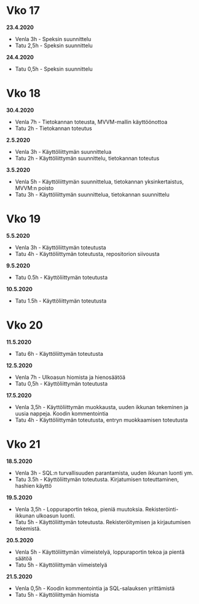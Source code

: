 # Vko 17

**23.4.2020**

* Venla 3h - Speksin suunnittelu  
* Tatu 2,5h - Speksin suunnittelu

**24.4.2020**

* Tatu 0,5h - Speksin suunnittelu

# Vko 18

**30.4.2020**

* Venla 7h - Tietokannan toteusta, MVVM-mallin käyttöönottoa  
* Tatu 2h - Tietokannan toteutus

**2.5.2020**

* Venla 3h - Käyttöliittymän suunnittelua
* Tatu 2h - Käyttöliittymän suunnittelu, tietokannan toteutus

**3.5.2020**

* Venla 5h - Käyttöliittymän suunnittelua, tietokannan yksinkertaistus, MVVM:n poisto
* Tatu 3h - Käyttöliittymän suunnittelua, tietokannan suunnittelu

# Vko 19

**5.5.2020**
* Venla 3h - Käyttöliittymän toteutusta
* Tatu 4h - Käyttöliittymän toteutusta, repositorion siivousta

**9.5.2020**
* Tatu 0.5h - Käyttöliittymän toteutusta
 
**10.5.2020**
* Tatu 1.5h - Käyttöliittymän toteutusta

# Vko 20

**11.5.2020**  
* Tatu 6h - Käyttöliittymän toteutusta 

**12.5.2020**  
* Venla 7h - Ulkoasun hiomista ja hienosäätöä
* Tatu 0,5h - Käyttöliittymän toteutusta

**17.5.2020**
* Venla 3,5h - Käyttöliittymän muokkausta, uuden ikkunan tekeminen ja uusia nappeja. Koodin kommentointia
* Tatu 4h - Käyttöliittymän toteutusta, entryn muokkaamisen toteutusta

# Vko 21
**18.5.2020**

* Venla 3h - SQL:n turvallisuuden parantamista, uuden ikkunan luonti ym.
* Tatu 3.5h - Käyttöliittymän toteutusta. Kirjatumisen toteuttaminen, hashien käyttö

**19.5.2020** 
* Venla 3,5h - Loppuraportin tekoa, pieniä muutoksia. Rekisteröinti-ikkunan ulkoasun luonti.
* Tatu 5h - Käyttöliittymän toteutusta. Rekisteröitymisen ja kirjautumisen tekemistä.

**20.5.2020**
* Venla 5h - Käyttöliittymän viimeistelyä, loppuraportin tekoa ja pientä säätöä
* Tatu 5h - Käyttöliittymän viimeistelyä
 
**21.5.2020**
* Venla 0,5h - Koodin kommentointia ja SQL-salauksen yrittämistä
* Tatu 5h - Käyttöliittymän hiomista